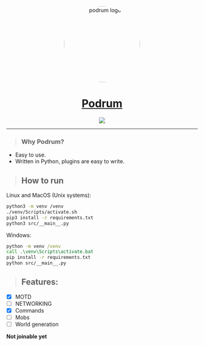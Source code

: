 <p id="app-name" align="center">
	<img width="200" height="200" style="border-radius: 1000px;" src="https://avatars0.githubusercontent.com/u/64708306?s=200&v=4" title="Podrum" alt="podrum logo"/>
</p>
<h1 align="center"><a href="https://github.com/Podrum/Podrum">Podrum</a></h1>

<div align="center">
    <a href="https://discord.gg/SGWCwd6"><img src="https://img.shields.io/discord/705730982338101280?style=flat-square"/></a>
</div>
<hr/>

> ### Why Podrum?
- Easy to use.
- Written in Python, plugins are easy to write.

> ## How to run
Linux and MacOS (Unix systems):
```sh
python3 -m venv /venv
./venv/Scripts/activate.sh
pip3 install -r requirements.txt
python3 src/__main__.py
```
Windows:
```bat
python -m venv /venv
call .\venv\Scripts\activate.bat
pip install -r requirements.txt
python src/__main__.py
```


> ## Features:
- [x] MOTD
- [ ] NETWORKING
- [x] Commands
- [ ] Mobs
- [ ] World generation

**Not joinable yet**
